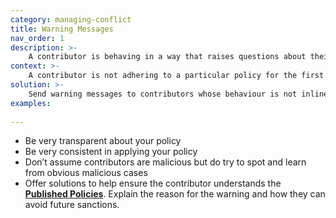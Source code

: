 ```yaml
---
category: managing-conflict
title: Warning Messages
nav_order: 1
description: >-
    A contributor is behaving in a way that raises questions about their understanding of your Published Policies.
context: >-
    A contributor is not adhering to a particular policy for the first time, and is not under any other sanction such as a block or a ban. It could also be that it is only a minor issue.
solution: >-
    Send warning messages to contributors whose behaviour is not inline with the project’s **[Published Policies](/patterns/project-governance/published-policies)**. Contact them directly via email or another standard communication method as a private/direct message. 
examples:
    
---
```


* Be very transparent about your policy
* Be very consistent in applying your policy
* Don’t assume contributors are malicious but do try to spot and learn from obvious malicious cases
* Offer solutions to help ensure the contributor understands the **[Published Policies](/patterns/project-governance/published-policies)**. Explain the reason for the warning and how they can avoid future sanctions.
